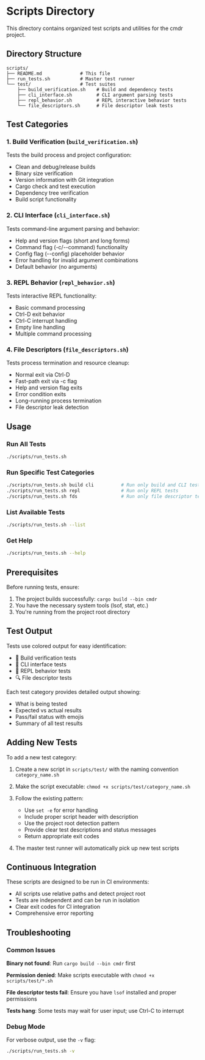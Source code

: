 # Scripts Directory

This directory contains organized test scripts and utilities for the cmdr project.

## Directory Structure

```
scripts/
├── README.md              # This file
├── run_tests.sh           # Master test runner
└── test/                  # Test suites
    ├── build_verification.sh    # Build and dependency tests
    ├── cli_interface.sh         # CLI argument parsing tests
    ├── repl_behavior.sh         # REPL interactive behavior tests
    └── file_descriptors.sh      # File descriptor leak tests
```

## Test Categories

### 1. Build Verification (`build_verification.sh`)
Tests the build process and project configuration:
- Clean and debug/release builds
- Binary size verification
- Version information with Git integration
- Cargo check and test execution
- Dependency tree verification
- Build script functionality

### 2. CLI Interface (`cli_interface.sh`)
Tests command-line argument parsing and behavior:
- Help and version flags (short and long forms)
- Command flag (-c/--command) functionality
- Config flag (--config) placeholder behavior
- Error handling for invalid argument combinations
- Default behavior (no arguments)

### 3. REPL Behavior (`repl_behavior.sh`)
Tests interactive REPL functionality:
- Basic command processing
- Ctrl-D exit behavior
- Ctrl-C interrupt handling
- Empty line handling
- Multiple command processing

### 4. File Descriptors (`file_descriptors.sh`)
Tests process termination and resource cleanup:
- Normal exit via Ctrl-D
- Fast-path exit via -c flag
- Help and version flag exits
- Error condition exits
- Long-running process termination
- File descriptor leak detection

## Usage

### Run All Tests
```bash
./scripts/run_tests.sh
```

### Run Specific Test Categories
```bash
./scripts/run_tests.sh build cli          # Run only build and CLI tests
./scripts/run_tests.sh repl               # Run only REPL tests
./scripts/run_tests.sh fds                # Run only file descriptor tests
```

### List Available Tests
```bash
./scripts/run_tests.sh --list
```

### Get Help
```bash
./scripts/run_tests.sh --help
```

## Prerequisites

Before running tests, ensure:
1. The project builds successfully: `cargo build --bin cmdr`
2. You have the necessary system tools (lsof, stat, etc.)
3. You're running from the project root directory

## Test Output

Tests use colored output for easy identification:
- 🔨 Build verification tests
- 🔧 CLI interface tests  
- 🧪 REPL behavior tests
- 🔍 File descriptor tests

Each test category provides detailed output showing:
- What is being tested
- Expected vs actual results
- Pass/fail status with emojis
- Summary of all test results

## Adding New Tests

To add a new test category:

1. Create a new script in `scripts/test/` with the naming convention `category_name.sh`
2. Make the script executable: `chmod +x scripts/test/category_name.sh`
3. Follow the existing pattern:
   - Use `set -e` for error handling
   - Include proper script header with description
   - Use the project root detection pattern
   - Provide clear test descriptions and status messages
   - Return appropriate exit codes

4. The master test runner will automatically pick up new test scripts

## Continuous Integration

These scripts are designed to be run in CI environments:
- All scripts use relative paths and detect project root
- Tests are independent and can be run in isolation
- Clear exit codes for CI integration
- Comprehensive error reporting

## Troubleshooting

### Common Issues

**Binary not found**: Run `cargo build --bin cmdr` first

**Permission denied**: Make scripts executable with `chmod +x scripts/test/*.sh`

**File descriptor tests fail**: Ensure you have `lsof` installed and proper permissions

**Tests hang**: Some tests may wait for user input; use Ctrl-C to interrupt

### Debug Mode

For verbose output, use the `-v` flag:
```bash
./scripts/run_tests.sh -v
``` 